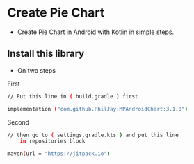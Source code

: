 
# Create Pie Chart
- Create Pie Chart in Android with Kotlin in simple steps.

## Install this library 
- On two steps 
 
First 
```bash
// Put this line in ( build.gradle ) first 

implementation ("com.github.PhilJay:MPAndroidChart:3.1.0")
```
Second
```bash
// then go to ( settings.gradle.kts ) and put this line
    in repositories block

maven(url = "https://jitpack.io")
```

    
